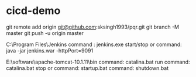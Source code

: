 # cicd-demo




git remote add origin git@github.com:sksingh1993/pqr.git
git branch -M master
git push -u origin master


C:\Program Files\Jenkins
command : jenkins.exe start/stop
or
command:  java -jar jenkins.war -httpPort=9091

E:\software\apache-tomcat-10.1.11\bin
command: catalina.bat run
command: catalina.bat stop
or 
command: startup.bat
command: shutdown.bat
